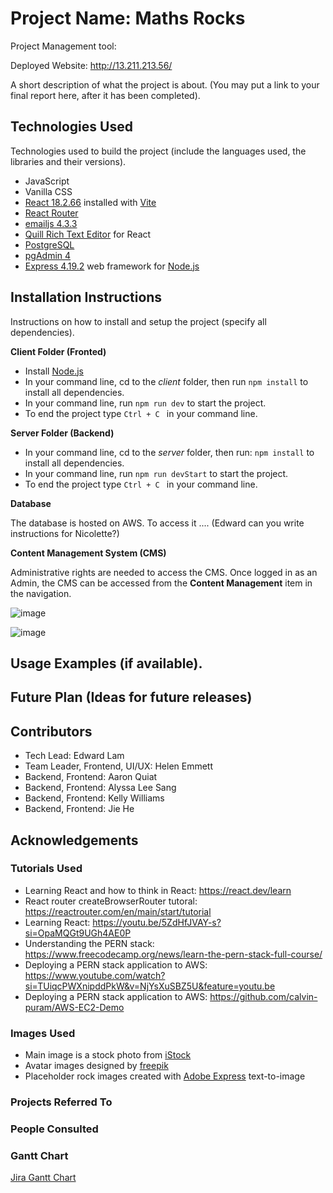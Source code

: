 # Project Name: Maths Rocks

Project Management tool: 

Deployed Website: http://13.211.213.56/

A short description of what the project is about. (You may put a link to your final report here, after it has been completed).

## Technologies Used
Technologies used to build the project (include the languages used, the libraries and their versions).

- JavaScript
- Vanilla CSS
- [React 18.2.66](https://react.dev/) installed with [Vite](https://vitejs.dev/)
- [React Router](https://reactrouter.com/en/main)
- [emailjs 4.3.3](https://www.emailjs.com/)
- [Quill Rich Text Editor](https://quilljs.com/) for React
- [PostgreSQL](https://www.postgresql.org/)
- [pgAdmin 4](https://www.pgadmin.org/)
- [Express 4.19.2](https://expressjs.com/) web framework for [Node.js](https://nodejs.org/en)

## Installation Instructions

Instructions on how to install and setup the project (specify all dependencies).

**Client Folder (Fronted)**

- Install [Node.js](https://nodejs.org/en/download)
- In your command line, cd to the *client* folder, then run <code>npm install</code> to install all dependencies.
- In your command line, run <code>npm run dev</code> to start the project.
- To end the project type <code>Ctrl + C </code> in your command line.
  
**Server Folder (Backend)**
  
- In your command line, cd to the *server* folder, then run: <code>npm install</code> to install all dependencies.
- In your command line, run <code>npm run devStart</code> to start the project.
- To end the project type <code>Ctrl + C </code> in your command line.

**Database**

The database is hosted on AWS. To access it .... (Edward can you write instructions for Nicolette?)

**Content Management System (CMS)**

Administrative rights are needed to access the CMS. Once logged in as an Admin, the CMS can be accessed from the **Content Management** item in the navigation.

![image](https://github.com/uoa-compsci399-s1-2024/capstone-project-2024-s1-team-11/assets/159106252/6d59abb9-977d-4f10-a2d2-2246b6adb683)

![image](https://github.com/uoa-compsci399-s1-2024/capstone-project-2024-s1-team-11/assets/159106252/15a1e844-e31d-4bc4-bc06-3d6a9ef9a570)

## Usage Examples (if available).

## Future Plan (Ideas for future releases)

## Contributors

- Tech Lead: Edward Lam
- Team Leader, Frontend, UI/UX: Helen Emmett
- Backend, Frontend: Aaron Quiat
- Backend, Frontend: Alyssa Lee Sang
- Backend, Frontend: Kelly Williams
- Backend, Frontend: Jie He 

## Acknowledgements

### Tutorials Used

- Learning React and how to think in React: https://react.dev/learn
- React router createBrowserRouter tutoral: https://reactrouter.com/en/main/start/tutorial
- Learning React: https://youtu.be/5ZdHfJVAY-s?si=OpaMQGt9UGh4AE0P
- Understanding the PERN stack: https://www.freecodecamp.org/news/learn-the-pern-stack-full-course/
- Deploying a PERN stack application to AWS: https://www.youtube.com/watch?si=TUiqcPWXnipddPkW&v=NjYsXuSBZ5U&feature=youtu.be
- Deploying a PERN stack application to AWS: https://github.com/calvin-puram/AWS-EC2-Demo

### Images Used

- Main image is a stock photo from [iStock](https://www.istockphoto.com/photo/hand-painted-colorful-stones-and-pens-gm1055477172-282032140)
- Avatar images designed by [freepik](https://www.freepik.com/)
- Placeholder rock images created with [Adobe Express](https://new.express.adobe.com/) text-to-image

### Projects Referred To

### People Consulted

### Gantt Chart
[Jira Gantt Chart](https://exquisitech.atlassian.net/jira/software/projects/KAN/boards/1/timeline?timeline=QUARTERS&shared=&atlOrigin=eyJpIjoiZWFhOWU5YzYwYjhmNGI5MGFmY2FlZTBkYzU4YWIzNWEiLCJwIjoiaiJ9)
